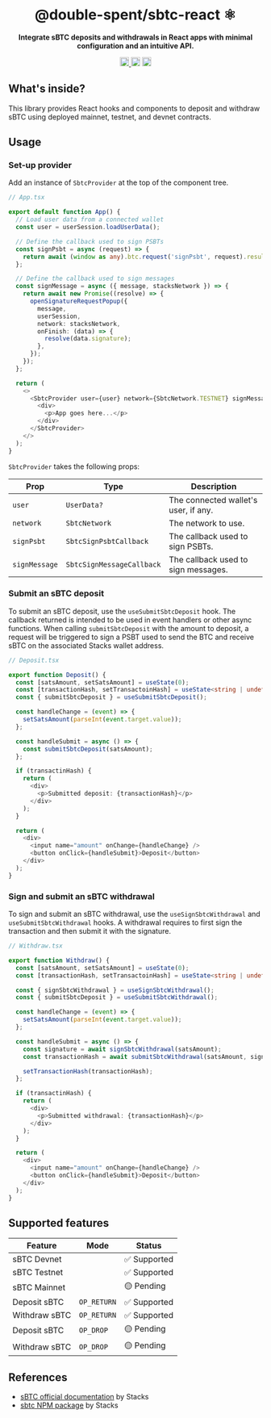 <h1 align="center">@double-spent/sbtc-react ⚛️</h1>

<p align="center">
  <b>Integrate sBTC deposits and withdrawals in React apps with minimal configuration and an intuitive API.</b>
</p>

<p align="center">
  <a href="https://badge.fury.io/js/@double-spent%2Fsbtc-react">
    <img src="https://badge.fury.io/js/@double-spent%2Fsbtc-react.svg" alt="package npm version" height="18" />
  </a>
  <img src="https://img.shields.io/npm/l/%40double-spent%2Fsbtc-react" alt="package license" height="18">
  <img src="https://img.shields.io/npm/dw/%40double-spent%2Fsbtc-react" alt="package weekly downloads" height="18" />
</p>

## What's inside?

This library provides React hooks and components to deposit and withdraw sBTC using deployed mainnet, testnet, and
devnet contracts.

## Usage

### Set-up provider

Add an instance of `SbtcProvider` at the top of the component tree.

```ts
// App.tsx

export default function App() {
  // Load user data from a connected wallet
  const user = userSession.loadUserData();

  // Define the callback used to sign PSBTs
  const signPsbt = async (request) => {
    return await (window as any).btc.request('signPsbt', request).result.hex;
  };

  // Define the callback used to sign messages
  const signMessage = async ({ message, stacksNetwork }) => {
    return await new Promise((resolve) => {
      openSignatureRequestPopup({
        message,
        userSession,
        network: stacksNetwork,
        onFinish: (data) => {
          resolve(data.signature);
        },
      });
    });
  };

  return (
    <>
      <SbtcProvider user={user} network={SbtcNetwork.TESTNET} signMessage={signMessage} signPsbt={signPsbt}>
        <div>
          <p>App goes here...</p>
        </div>
      </SbtcProvider>
    </>
  );
}
```

`SbtcProvider` takes the following props:

| Prop          | Type                      | Description                          |
| ------------- | ------------------------- | ------------------------------------ |
| `user`        | `UserData?`               | The connected wallet's user, if any. |
| `network`     | `SbtcNetwork`             | The network to use.                  |
| `signPsbt`    | `SbtcSignPsbtCallback`    | The callback used to sign PSBTs.     |
| `signMessage` | `SbtcSignMessageCallback` | The callback used to sign messages.  |

### Submit an sBTC deposit

To submit an sBTC deposit, use the `useSubmitSbtcDeposit` hook. The callback returned is intended to be used in event
handlers or other async functions. When calling `submitSbtcDeposit` with the amount to deposit, a request will be
triggered to sign a PSBT used to send the BTC and receive sBTC on the associated Stacks wallet address.

```ts
// Deposit.tsx

export function Deposit() {
  const [satsAmount, setSatsAmount] = useState(0);
  const [transactionHash, setTransactoinHash] = useState<string | undefined>();
  const { submitSbtcDeposit } = useSubmitSbtcDeposit();

  const handleChange = (event) => {
    setSatsAmount(parseInt(event.target.value));
  };

  const handleSubmit = async () => {
    const submitSbtcDeposit(satsAmount);
  };

  if (transactinHash) {
    return (
      <div>
        <p>Submitted deposit: {transactionHash}</p>
      </div>
    );
  }

  return (
    <div>
      <input name="amount" onChange={handleChange} />
      <button onClick={handleSubmit}>Deposit</button>
    </div>
  );
}
```

### Sign and submit an sBTC withdrawal

To sign and submit an sBTC withdrawal, use the `useSignSbtcWithdrawal` and `useSubmitSbtcWithdrawal` hooks. A withdrawal
requires to first sign the transaction and then submit it with the signature.

```ts
// Withdraw.tsx

export function Withdraw() {
  const [satsAmount, setSatsAmount] = useState(0);
  const [transactionHash, setTransactoinHash] = useState<string | undefined>();

  const { signSbtcWithdrawal } = useSignSbtcWithdrawal();
  const { submitSbtcDeposit } = useSubmitSbtcWithdrawal();

  const handleChange = (event) => {
    setSatsAmount(parseInt(event.target.value));
  };

  const handleSubmit = async () => {
    const signature = await signSbtcWithdrawal(satsAmount);
    const transactionHash = await submitSbtcWithdrawal(satsAmount, signature);

    setTransactionHash(transactionHash);
  };

  if (transactinHash) {
    return (
      <div>
        <p>Submitted withdrawal: {transactionHash}</p>
      </div>
    );
  }

  return (
    <div>
      <input name="amount" onChange={handleChange} />
      <button onClick={handleSubmit}>Deposit</button>
    </div>
  );
}
```

## Supported features

| Feature       | Mode        | Status       |
| ------------- | ----------- | ------------ |
| sBTC Devnet   |             | ✅ Supported |
| sBTC Testnet  |             | ✅ Supported |
| sBTC Mainnet  |             | 🟡 Pending   |
| Deposit sBTC  | `OP_RETURN` | ✅ Supported |
| Withdraw sBTC | `OP_RETURN` | ✅ Supported |
| Deposit sBTC  | `OP_DROP`   | 🟡 Pending   |
| Withdraw sBTC | `OP_DROP`   | 🟡 Pending   |

## References

- [sBTC official documentation](https://stacks-network.github.io/sbtc-docs/) by Stacks
- [sbtc NPM package](https://www.npmjs.com/package/sbtc) by Stacks
